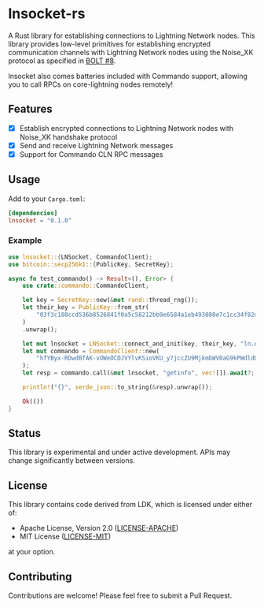 # lnsocket-rs

A Rust library for establishing connections to Lightning Network nodes. This library provides low-level primitives for establishing encrypted communication channels with Lightning Network nodes using the Noise_XK protocol as specified in [BOLT #8](https://github.com/lightning/bolts/blob/master/08-transport.md).

lnsocket also comes batteries included with Commando support, allowing you to call RPCs on core-lightning nodes remotely!

## Features

- [x] Establish encrypted connections to Lightning Network nodes with Noise_XK handshake protocol
- [x] Send and receive Lightning Network messages
- [x] Support for Commando CLN RPC messages

## Usage

Add to your `Cargo.toml`:

```toml
[dependencies]
lnsocket = "0.1.0"
```

### Example

```rust
use lnsocket::{LNSocket, CommandoClient};
use bitcoin::secp256k1::{PublicKey, SecretKey};

async fn test_commando() -> Result<(), Error> {
    use crate::commando::CommandoClient;

    let key = SecretKey::new(&mut rand::thread_rng());
    let their_key = PublicKey::from_str(
        "03f3c108ccd536b8526841f0a5c58212bb9e6584a1eb493080e7c1cc34f82dad71",
    )
    .unwrap();

    let mut lnsocket = LNSocket::connect_and_init(key, their_key, "ln.damus.io:9735").await?;
    let mut commando = CommandoClient::new(
        "hfYByx-RDwdBfAK-vOWeOCDJVYlvKSioVKU_y7jccZU9MjkmbWV0aG9kPWdldGluZm8=",
    );
    let resp = commando.call(&mut lnsocket, "getinfo", vec![]).await?;

    println!("{}", serde_json::to_string(&resp).unwrap());

    Ok(())
}

```

## Status

This library is experimental and under active development. APIs may change significantly between versions.

## License

This library contains code derived from LDK, which is licensed under either of:

- Apache License, Version 2.0 ([LICENSE-APACHE](http://www.apache.org/licenses/LICENSE-2.0))
- MIT License ([LICENSE-MIT](http://opensource.org/licenses/MIT))

at your option.

## Contributing

Contributions are welcome! Please feel free to submit a Pull Request.
